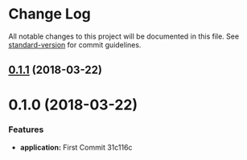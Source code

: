 # Change Log

All notable changes to this project will be documented in this file. See [standard-version](https://github.com/conventional-changelog/standard-version) for commit guidelines.

<a name="0.1.1"></a>
## [0.1.1](/compare/v0.1.0...v0.1.1) (2018-03-22)



<a name="0.1.0"></a>
# 0.1.0 (2018-03-22)


### Features

* **application:** First Commit 31c116c
